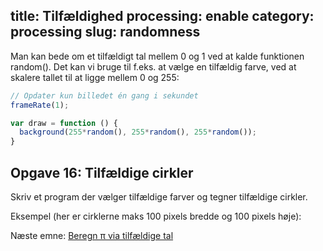 title: Tilfældighed
processing: enable
category: processing
slug: randomness
---

Man kan bede om et tilfældigt tal mellem 0 og 1 ved at kalde
funktionen random(). Det kan vi bruge til f.eks. at vælge en tilfældig
farve, ved at skalere tallet til at ligge mellem 0 og 255:

```javascript
// Opdater kun billedet én gang i sekundet
frameRate(1);

var draw = function () {
  background(255*random(), 255*random(), 255*random());
}
```
    
<script type="application/processing" data-processing-target="randomColours">
  size(400, 400);
  frameRate(1);
  draw = function () {
    background(255*random(), 255*random(), 255*random());
  };
</script>
<canvas id="randomColours" class="processing-example-canvas"></canvas>


Opgave 16: Tilfældige cirkler
----------------------------
Skriv et program der vælger tilfældige farver og tegner tilfældige cirkler. 

Eksempel (her er cirklerne maks 100 pixels bredde og 100 pixels høje):

<script type="application/processing" data-processing-target="opgave7">
  size(400, 400);
  background(255);
  noStroke();
  draw = function () {
    fill(255*random(), 0, 100);
    ellipse(width*random(), height*random(), 100*random(), 100*random());
  };
</script>
<canvas id="opgave7" class="processing-example-canvas"></canvas>

<div class="next">
Næste emne: <a href="processing/montecarlo-pi.html">Beregn π via tilfældige tal</a>
</div>
